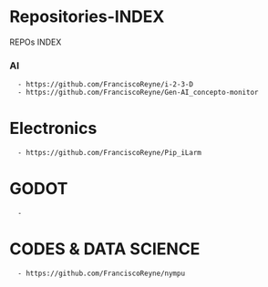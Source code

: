 # Repositories-INDEX
REPOs INDEX


### AI

      - https://github.com/FranciscoReyne/i-2-3-D
      - https://github.com/FranciscoReyne/Gen-AI_concepto-monitor

      

# Electronics
      - https://github.com/FranciscoReyne/Pip_iLarm


# GODOT

      -


# CODES & DATA SCIENCE

      - https://github.com/FranciscoReyne/nympu
      
